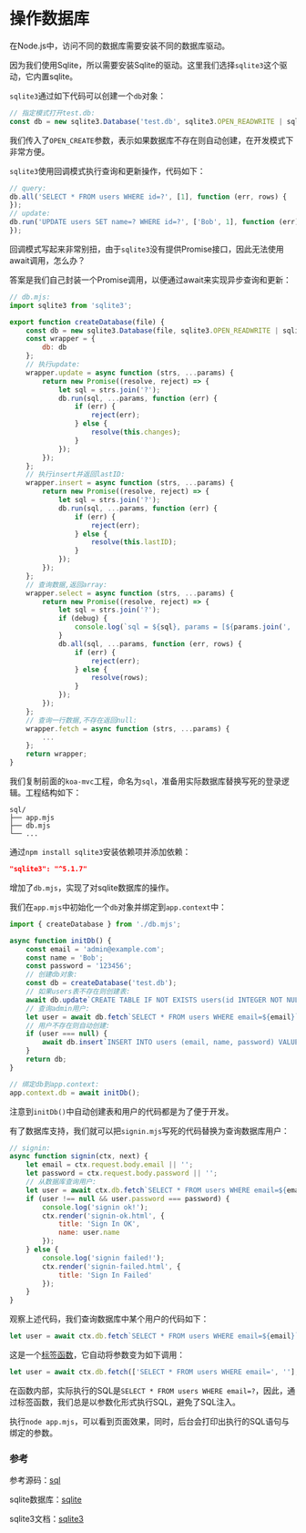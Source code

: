 # 操作数据库

在Node.js中，访问不同的数据库需要安装不同的数据库驱动。

因为我们使用Sqlite，所以需要安装Sqlite的驱动。这里我们选择`sqlite3`这个驱动，它内置sqlite。

`sqlite3`通过如下代码可以创建一个`db`对象：

```javascript
// 指定模式打开test.db:
const db = new sqlite3.Database('test.db', sqlite3.OPEN_READWRITE | sqlite3.OPEN_CREATE | sqlite3.OPEN_FULLMUTEX);
```

我们传入了`OPEN_CREATE`参数，表示如果数据库不存在则自动创建，在开发模式下非常方便。

`sqlite3`使用回调模式执行查询和更新操作，代码如下：

```javascript
// query:
db.all('SELECT * FROM users WHERE id=?', [1], function (err, rows) {
});
// update:
db.run('UPDATE users SET name=? WHERE id=?', ['Bob', 1], function (err) {
});
```

回调模式写起来非常别扭，由于`sqlite3`没有提供Promise接口，因此无法使用await调用，怎么办？

答案是我们自己封装一个Promise调用，以便通过await来实现异步查询和更新：

```javascript
// db.mjs:
import sqlite3 from 'sqlite3';

export function createDatabase(file) {
    const db = new sqlite3.Database(file, sqlite3.OPEN_READWRITE | sqlite3.OPEN_CREATE | sqlite3.OPEN_FULLMUTEX);
    const wrapper = {
        db: db
    };
    // 执行update:
    wrapper.update = async function (strs, ...params) {
        return new Promise((resolve, reject) => {
            let sql = strs.join('?');
            db.run(sql, ...params, function (err) {
                if (err) {
                    reject(err);
                } else {
                    resolve(this.changes);
                }
            });
        });
    };
    // 执行insert并返回lastID:
    wrapper.insert = async function (strs, ...params) {
        return new Promise((resolve, reject) => {
            let sql = strs.join('?');
            db.run(sql, ...params, function (err) {
                if (err) {
                    reject(err);
                } else {
                    resolve(this.lastID);
                }
            });
        });
    };
    // 查询数据,返回array:
    wrapper.select = async function (strs, ...params) {
        return new Promise((resolve, reject) => {
            let sql = strs.join('?');
            if (debug) {
                console.log(`sql = ${sql}, params = [${params.join(', ')}]`);
            }
            db.all(sql, ...params, function (err, rows) {
                if (err) {
                    reject(err);
                } else {
                    resolve(rows);
                }
            });
        });
    };
    // 查询一行数据,不存在返回null:
    wrapper.fetch = async function (strs, ...params) {
        ...
    };
    return wrapper;
}
```

我们复制前面的`koa-mvc`工程，命名为`sql`，准备用实际数据库替换写死的登录逻辑。工程结构如下：

```ascii
sql/
├── app.mjs
├── db.mjs
└── ...
```

通过`npm install sqlite3`安装依赖项并添加依赖：

```json
"sqlite3": "^5.1.7"
```

增加了`db.mjs`，实现了对sqlite数据库的操作。

我们在`app.mjs`中初始化一个`db`对象并绑定到`app.context`中：

```javascript
import { createDatabase } from './db.mjs';

async function initDb() {
    const email = 'admin@example.com';
    const name = 'Bob';
    const password = '123456';
    // 创建db对象:
    const db = createDatabase('test.db');
    // 如果users表不存在则创建表:
    await db.update`CREATE TABLE IF NOT EXISTS users(id INTEGER NOT NULL PRIMARY KEY AUTOINCREMENT, email TEXT NOT NULL UNIQUE, name TEXT NOT NULL, password TEXT NOT NULL)`;
    // 查询admin用户:
    let user = await db.fetch`SELECT * FROM users WHERE email=${email}`;
    // 用户不存在则自动创建:
    if (user === null) {
        await db.insert`INSERT INTO users (email, name, password) VALUES (${email}, ${name}, ${password})`;
    }
    return db;
}

// 绑定db到app.context:
app.context.db = await initDb();
```

注意到`initDb()`中自动创建表和用户的代码都是为了便于开发。

有了数据库支持，我们就可以把`signin.mjs`写死的代码替换为查询数据库用户：

```javascript
// signin:
async function signin(ctx, next) {
    let email = ctx.request.body.email || '';
    let password = ctx.request.body.password || '';
    // 从数据库查询用户:
    let user = await ctx.db.fetch`SELECT * FROM users WHERE email=${email}`;
    if (user !== null && user.password === password) {
        console.log('signin ok!');
        ctx.render('signin-ok.html', {
            title: 'Sign In OK',
            name: user.name
        });
    } else {
        console.log('signin failed!');
        ctx.render('signin-failed.html', {
            title: 'Sign In Failed'
        });
    }
}
```

观察上述代码，我们查询数据库中某个用户的代码如下：

```javascript
let user = await ctx.db.fetch`SELECT * FROM users WHERE email=${email}`;
```

这是一个[标签函数](../../../../function/tag-function/index.html)，它自动将参数变为如下调用：

```javascript
let user = await ctx.db.fetch(['SELECT * FROM users WHERE email=', ''], email);
```

在函数内部，实际执行的SQL是`SELECT * FROM users WHERE email=?`，因此，通过标签函数，我们总是以参数化形式执行SQL，避免了SQL注入。

执行`node app.mjs`，可以看到页面效果，同时，后台会打印出执行的SQL语句与绑定的参数。

### 参考

参考源码：[sql](sql.zip)

sqlite数据库：[sqlite](https://www.sqlite.org/)

sqlite3文档：[sqlite3](https://github.com/TryGhost/node-sqlite3)
